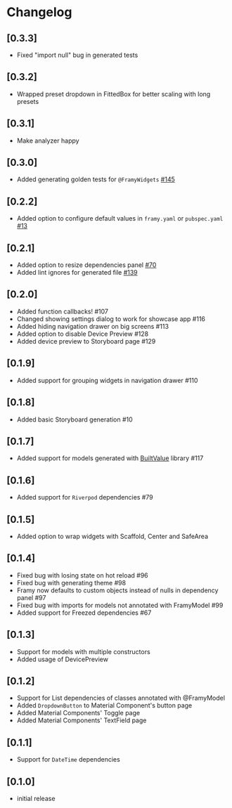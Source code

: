 # Changelog

## [0.3.3]

* Fixed "import null" bug in generated tests

## [0.3.2]

* Wrapped preset dropdown in FittedBox for better scaling with long presets

## [0.3.1]

* Make analyzer happy

## [0.3.0]

* Added generating golden tests for `@FramyWidgets` [#145](https://github.com/Fidev-io/framy/issues/145)

## [0.2.2]

* Added option to configure default values in `framy.yaml` or `pubspec.yaml` [#13](https://github.com/Fidev-io/framy/issues/13)

## [0.2.1]

* Added option to resize dependencies panel [#70](https://github.com/Fidev-io/framy/issues/70)
* Added lint ignores for generated file [#139](https://github.com/Fidev-io/framy/issues/139)

## [0.2.0]

* Added function callbacks! #107
* Changed showing settings dialog to work for showcase app #116
* Added hiding navigation drawer on big screens #113
* Added option to disable Device Preview #128
* Added device preview to Storyboard page #129

## [0.1.9]

* Added support for grouping widgets in navigation drawer #110

## [0.1.8]

* Added basic Storyboard generation #10

## [0.1.7]

* Added support for models generated with [BuiltValue](https://pub.dev/packages/built_value) library #117

## [0.1.6]

* Added support for `Riverpod` dependencies #79

## [0.1.5]

* Added option to wrap widgets with Scaffold, Center and SafeArea

## [0.1.4]

* Fixed bug with losing state on hot reload #96
* Fixed bug with generating theme #98
* Framy now defaults to custom objects instead of nulls in dependency panel #97
* Fixed bug with imports for models not annotated with FramyModel #99
* Added support for Freezed dependencies #67

## [0.1.3]

* Support for models with multiple constructors
* Added usage of DevicePreview 

## [0.1.2]

* Support for List dependencies of classes annotated with @FramyModel
* Added `DropdownButton` to Material Component's button page
* Added Material Components' Toggle page
* Added Material Components' TextField page

## [0.1.1]

* Support for `DateTime` dependencies

## [0.1.0]

- initial release

